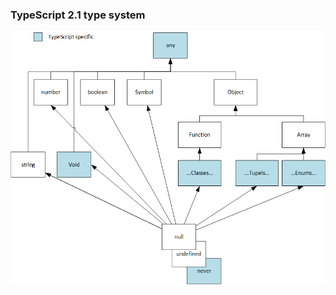 ### TypeScript 2.1 type system

![Type system](resources/type-system.png) <!-- .element class="pin-max-height" -->
